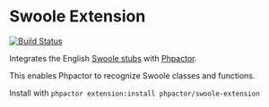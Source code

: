 Swoole Extension
================

[![Build Status](https://travis-ci.org/phpactor/swoole-extension.svg?branch=master)](https://travis-ci.org/phpactor/swoole-extension)

Integrates the English [Swoole stubs](https://packagist.org/packages/eaglewu/swoole-ide-helper) with [Phpactor](https://github.com/phpactor/phpactor).

This enables Phpactor to recognize Swoole classes and functions.

Install with `phpactor extension:install phpactor/swoole-extension`
